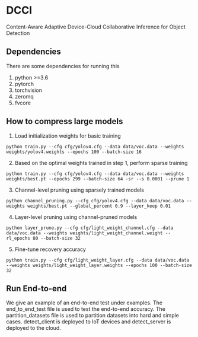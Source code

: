 # DCCI
Content-Aware Adaptive Device-Cloud Collaborative Inference for Object Detection

## Dependencies
There are some dependencies for running this
1. python >=3.6
2. pytorch
3. torchvision
4. zeromq
5. fvcore


## How to compress large models
1. Load initialization weights for basic training
```azure
python train.py --cfg cfg/yolov4.cfg --data data/voc.data --weights weights/yolov4.weights --epochs 100 --batch-size 16
```
2. Based on the optimal weights trained in step 1, perform sparse training
```azure
python train.py --cfg cfg/yolov4.cfg --data data/voc.data --weights weights/best.pt --epochs 299 --batch-size 64 -sr --s 0.0001 --prune 1
```
3. Channel-level pruning using sparsely trained models
```azure
python channel_pruning.py --cfg cfg/yolov4.cfg --data data/voc.data --weights weights/best.pt --global_percent 0.9 --layer_keep 0.01
```

4. Layer-level pruning using channel-pruned models
```azure
python layer_prune.py --cfg cfg/light_weight_channel.cfg --data data/voc.data --weights weights/light_weight_channel.weight --rl_epochs 80 --batch-size 32
```
5. Fine-tune recovery accuracy
```azure
python train.py --cfg cfg/light_weight_layer.cfg --data data/voc.data --weights weights/light_weight_layer.weights --epochs 100 --batch-size 32
```


## Run End-to-end
We give an example of an end-to-end test under examples. The end_to_end_test file is used to test the end-to-end accuracy. The partition_datasets file is used to partition datasets into hard and simple cases. detect_client is deployed to IoT devices and detect_server is deployed to the cloud.
